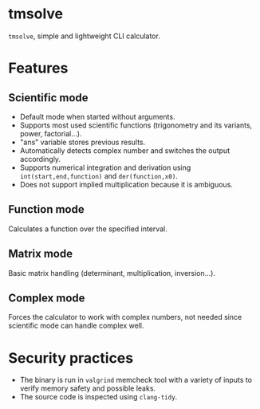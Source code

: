 # tmsolve
`tmsolve`, simple and lightweight CLI calculator.

# Features
## Scientific mode
- Default mode when started without arguments.
- Supports most used scientific functions (trigonometry and its variants, power, factorial...).
- "ans" variable stores previous results.
- Automatically detects complex number and switches the output accordingly.
- Supports numerical integration and derivation using `int(start,end,function)` and `der(function,x0)`.
- Does not support implied multiplication because it is ambiguous.

## Function mode
Calculates a function over the specified interval.

## Matrix mode
Basic matrix handling (determinant, multiplication, inversion...).

## Complex mode
Forces the calculator to work with complex numbers, not needed since scientific mode can handle complex well.

# Security practices
- The binary is run in `valgrind` memcheck tool with a variety of inputs to verify memory safety and possible leaks.
- The source code is inspected using `clang-tidy`.
